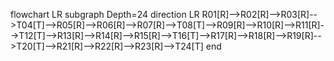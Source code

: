 flowchart LR
  subgraph Depth=24
  direction LR
  R01[R]-->R02[R]-->R03[R]-->T04[T]-->R05[R]-->R06[R]-->R07[R]-->T08[T]-->R09[R]-->R10[R]-->R11[R]-->T12[T]-->R13[R]-->R14[R]-->R15[R]-->T16[T]-->R17[R]-->R18[R]-->R19[R]-->T20[T]-->R21[R]-->R22[R]-->R23[R]-->T24[T]
  end

